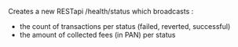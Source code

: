 Creates a new RESTapi /health/status which broadcasts :
* the count of transactions per status (failed, reverted, successful)
* the amount of collected fees (in PAN) per status
